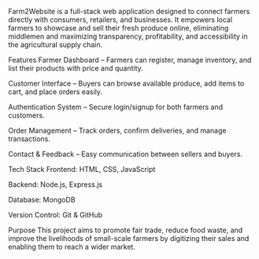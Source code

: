 Farm2Website is a full-stack web application designed to connect farmers directly with consumers, retailers, and businesses. It empowers local farmers to showcase and sell their fresh produce online, eliminating middlemen and maximizing transparency, profitability, and accessibility in the agricultural supply chain.

Features
Farmer Dashboard – Farmers can register, manage inventory, and list their products with price and quantity.

Customer Interface – Buyers can browse available produce, add items to cart, and place orders easily.

Authentication System – Secure login/signup for both farmers and customers.

Order Management – Track orders, confirm deliveries, and manage transactions.

Contact & Feedback – Easy communication between sellers and buyers.

Tech Stack
Frontend: HTML, CSS, JavaScript

Backend: Node.js, Express.js

Database: MongoDB

Version Control: Git & GitHub

Purpose
This project aims to promote fair trade, reduce food waste, and improve the livelihoods of small-scale farmers by digitizing their sales and enabling them to reach a wider market.

